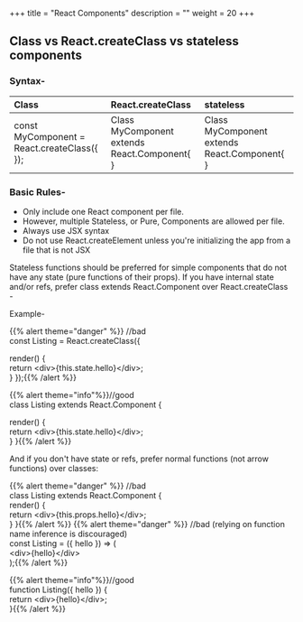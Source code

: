 +++
title = "React Components"
description = ""
weight = 20
+++


## Class vs React.createClass vs stateless components

### Syntax-

| Class | React.createClass | stateless |
|:--|:--|:--|
| const MyComponent = React.createClass({  });| Class MyComponent extends React.Component{  } | Class MyComponent extends React.Component{  }|

### Basic Rules- 
<ul>
  <li>Only include one React component per file.</li>
  <li>However, multiple Stateless, or Pure, Components are allowed per file.</li>
  <li>Always use JSX syntax</li>
  <li>Do not use React.createElement unless you're initializing the app from a file that is not JSX</li>
</ul>

Stateless functions should be preferred for simple components that do not have any state (pure functions of their props). 
If you have internal state and/or refs, prefer class extends React.Component over React.createClass -

Example-

{{% alert theme="danger" %}} //bad </br>
const Listing = React.createClass({</br>

  render() {</br>
    return \<div>{this.state.hello}\</div>;</br>
  }
});{{% /alert %}}

{{% alert theme="info"%}}//good</br>
class Listing extends React.Component {</br>
  
  render() {</br>
    return \<div>{this.state.hello}\</div>;</br>
  }
}{{% /alert %}}

And if you don't have state or refs, prefer normal functions (not arrow functions) over classes:

{{% alert theme="danger" %}} //bad </br>
class Listing extends React.Component {</br>
  render() {</br>
    return \<div>{this.props.hello}\</div>;</br>
  }
}{{% /alert %}}
{{% alert theme="danger" %}} //bad (relying on function name inference is discouraged)</br>
const Listing = ({ hello }) => (</br>
  \<div>{hello}\</div></br>
);{{% /alert %}}

{{% alert theme="info"%}}//good</br>
function Listing({ hello }) {</br>
  return \<div>{hello}\</div>;</br>
}{{% /alert %}}

